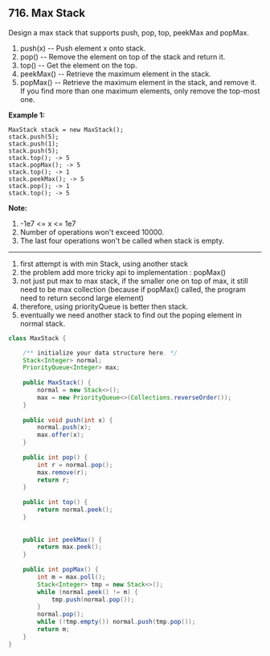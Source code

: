 ## 716. Max Stack

Design a max stack that supports push, pop, top, peekMax and popMax.



1. push(x) -- Push element x onto stack.
2. pop() -- Remove the element on top of the stack and return it.
3. top() -- Get the element on the top.
4. peekMax() -- Retrieve the maximum element in the stack.
5. popMax() -- Retrieve the maximum element in the stack, and remove it. If you find more than one maximum elements, only remove the top-most one.



**Example 1:**

```
MaxStack stack = new MaxStack();
stack.push(5); 
stack.push(1);
stack.push(5);
stack.top(); -> 5
stack.popMax(); -> 5
stack.top(); -> 1
stack.peekMax(); -> 5
stack.pop(); -> 1
stack.top(); -> 5
```



**Note:**

1. -1e7 <= x <= 1e7
2. Number of operations won't exceed 10000.
3. The last four operations won't be called when stack is empty.





---

1. first attempt is with min Stack, using another stack
2. the problem add more tricky api to implementation : popMax()
3. not just put max to max stack, if the smaller one on top of max, it still need to be max collection (because if popMax() called, the program need to return second large element)
4. therefore, using priorityQueue is better then stack.
5. eventually we need another stack to find out the poping element in normal stack.

```java
class MaxStack {

    /** initialize your data structure here. */
    Stack<Integer> normal;
    PriorityQueue<Integer> max;
    
    public MaxStack() {
        normal = new Stack<>();
        max = new PriorityQueue<>(Collections.reverseOrder());
    }
    
    public void push(int x) {
        normal.push(x);
        max.offer(x);
    }
    
    public int pop() {
        int r = normal.pop();
        max.remove(r);
        return r;
    }
    
    public int top() {
        return normal.peek();
    }
    
    
    public int peekMax() {
        return max.peek();
    }
    
    public int popMax() {
        int m = max.poll();
        Stack<Integer> tmp = new Stack<>();
        while (normal.peek() != m) {
            tmp.push(normal.pop());
        }
        normal.pop();
        while (!tmp.empty()) normal.push(tmp.pop());
        return m;
    }
}
```

